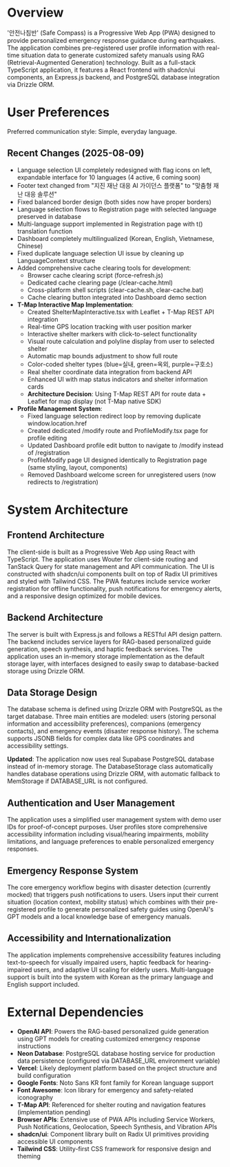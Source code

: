 # Overview

'안전나침반' (Safe Compass) is a Progressive Web App (PWA) designed to provide personalized emergency response guidance during earthquakes. The application combines pre-registered user profile information with real-time situation data to generate customized safety manuals using RAG (Retrieval-Augmented Generation) technology. Built as a full-stack TypeScript application, it features a React frontend with shadcn/ui components, an Express.js backend, and PostgreSQL database integration via Drizzle ORM.

# User Preferences

Preferred communication style: Simple, everyday language.

## Recent Changes (2025-08-09)
- Language selection UI completely redesigned with flag icons on left, expandable interface for 10 languages (4 active, 6 coming soon)
- Footer text changed from "지진 재난 대응 AI 가이던스 플랫폼" to "맞춤형 재난 대응 솔루션"
- Fixed balanced border design (both sides now have proper borders)
- Language selection flows to Registration page with selected language preserved in database
- Multi-language support implemented in Registration page with t() translation function
- Dashboard completely multilingualized (Korean, English, Vietnamese, Chinese)
- Fixed duplicate language selection UI issue by cleaning up LanguageContext structure
- Added comprehensive cache clearing tools for development:
  - Browser cache clearing script (force-refresh.js)
  - Dedicated cache clearing page (/clear-cache.html) 
  - Cross-platform shell scripts (clear-cache.sh, clear-cache.bat)
  - Cache clearing button integrated into Dashboard demo section
- **T-Map Interactive Map Implementation**: 
  - Created ShelterMapInteractive.tsx with Leaflet + T-Map REST API integration
  - Real-time GPS location tracking with user position marker
  - Interactive shelter markers with click-to-select functionality
  - Visual route calculation and polyline display from user to selected shelter
  - Automatic map bounds adjustment to show full route
  - Color-coded shelter types (blue=실내, green=옥외, purple=구호소)
  - Real shelter coordinate data integration from backend API
  - Enhanced UI with map status indicators and shelter information cards
  - **Architecture Decision**: Using T-Map REST API for route data + Leaflet for map display (not T-Map native SDK)
- **Profile Management System**:
  - Fixed language selection redirect loop by removing duplicate window.location.href
  - Created dedicated /modify route and ProfileModify.tsx page for profile editing
  - Updated Dashboard profile edit button to navigate to /modify instead of /registration
  - ProfileModify page UI designed identically to Registration page (same styling, layout, components)
  - Removed Dashboard welcome screen for unregistered users (now redirects to /registration)

# System Architecture

## Frontend Architecture
The client-side is built as a Progressive Web App using React with TypeScript. The application uses Wouter for client-side routing and TanStack Query for state management and API communication. The UI is constructed with shadcn/ui components built on top of Radix UI primitives and styled with Tailwind CSS. The PWA features include service worker registration for offline functionality, push notifications for emergency alerts, and a responsive design optimized for mobile devices.

## Backend Architecture
The server is built with Express.js and follows a RESTful API design pattern. The backend includes service layers for RAG-based personalized guide generation, speech synthesis, and haptic feedback services. The application uses an in-memory storage implementation as the default storage layer, with interfaces designed to easily swap to database-backed storage using Drizzle ORM.

## Data Storage Design
The database schema is defined using Drizzle ORM with PostgreSQL as the target database. Three main entities are modeled: users (storing personal information and accessibility preferences), companions (emergency contacts), and emergency events (disaster response history). The schema supports JSONB fields for complex data like GPS coordinates and accessibility settings.

**Updated**: The application now uses real Supabase PostgreSQL database instead of in-memory storage. The DatabaseStorage class automatically handles database operations using Drizzle ORM, with automatic fallback to MemStorage if DATABASE_URL is not configured.

## Authentication and User Management
The application uses a simplified user management system with demo user IDs for proof-of-concept purposes. User profiles store comprehensive accessibility information including visual/hearing impairments, mobility limitations, and language preferences to enable personalized emergency responses.

## Emergency Response System
The core emergency workflow begins with disaster detection (currently mocked) that triggers push notifications to users. Users input their current situation (location context, mobility status) which combines with their pre-registered profile to generate personalized safety guides using OpenAI's GPT models and a local knowledge base of emergency manuals.

## Accessibility and Internationalization
The application implements comprehensive accessibility features including text-to-speech for visually impaired users, haptic feedback for hearing-impaired users, and adaptive UI scaling for elderly users. Multi-language support is built into the system with Korean as the primary language and English support included.

# External Dependencies

- **OpenAI API**: Powers the RAG-based personalized guide generation using GPT models for creating customized emergency response instructions
- **Neon Database**: PostgreSQL database hosting service for production data persistence (configured via DATABASE_URL environment variable)
- **Vercel**: Likely deployment platform based on the project structure and build configuration
- **Google Fonts**: Noto Sans KR font family for Korean language support
- **Font Awesome**: Icon library for emergency and safety-related iconography
- **T-Map API**: Referenced for shelter routing and navigation features (implementation pending)
- **Browser APIs**: Extensive use of PWA APIs including Service Workers, Push Notifications, Geolocation, Speech Synthesis, and Vibration APIs
- **shadcn/ui**: Component library built on Radix UI primitives providing accessible UI components
- **Tailwind CSS**: Utility-first CSS framework for responsive design and theming